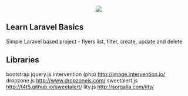 <p align="center"><img src="https://laravel.com/assets/img/components/logo-laravel.svg"></p>


## Learn Laravel Basics

Simple Laravel based project - flyers list, filter, create, update and delete

## Libraries

bootstrap
jquery.js
intervention (php) http://image.intervention.io/
dropzone.js http://www.dropzonejs.com/
sweetalert.js http://t4t5.github.io/sweetalert/
lity.js http://sorgalla.com/lity/


